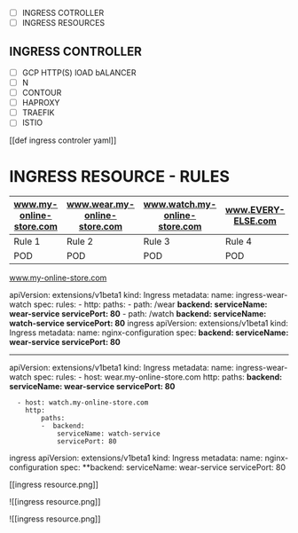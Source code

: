 - [ ] INGRESS COTROLLER
- [ ] INGRESS RESOURCES

## INGRESS CONTROLLER 
- [ ] GCP HTTP(S) lOAD bALANCER
- [ ] N
- [ ] CONTOUR
- [ ] HAPROXY
- [ ] TRAEFIK
- [ ] ISTIO

[[def ingress controler yaml]]

# INGRESS RESOURCE - RULES

| www.my-online-store.com  | www.wear.my-online-store.com | www.watch.my-online-store.com | www.EVERY-ELSE.com |
|-|-|-|-|
|Rule 1| Rule 2 | Rule 3 | Rule 4 |
| POD | POD | POD | POD|
www.my-online-store.com

apiVersion: extensions/v1beta1
kind: Ingress
metadata:
	name: ingress-wear-watch
spec:
	rules:
	- http:
		paths:
		- path: /wear
		  **backend:
			serviceName: wear-service
			servicePort: 80**
		- path: /watch 
		  **backend:
			serviceName: watch-service
			servicePort: 80**
ingress
apiVersion: extensions/v1beta1
kind: Ingress
metadata:
	name: nginx-configuration
spec:
	**backend:
		serviceName: wear-service
		servicePort: 80**

---

apiVersion: extensions/v1beta1
kind: Ingress
metadata:
	name: ingress-wear-watch
spec:
	rules:
	- host: wear.my-online-store.com
	  http:
		paths:
		  **backend:
			serviceName: wear-service
			servicePort: 80**
		
	  - host: watch.my-online-store.com
	    http:
		    paths:
			-  backend:
				serviceName: watch-service
				servicePort: 80

ingress
apiVersion: extensions/v1beta1
kind: Ingress
metadata:
	name: nginx-configuration
spec:
	**backend:
		serviceName: wear-service
		servicePort: 80

[[ingress resource.png]]

![[ingress resource.png]]














![[ingress resource.png]]